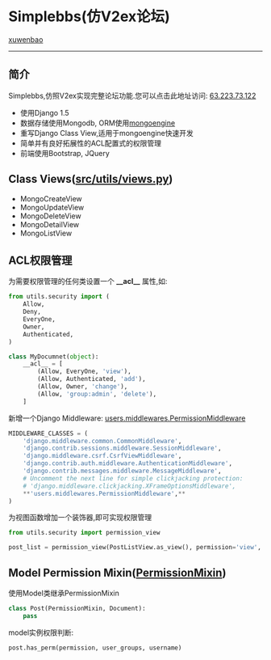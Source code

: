 Simplebbs(仿V2ex论坛)
=========


[xuwenbao](https://github.com/xuwenbao)  
- - -


简介
---------
Simplebbs,仿照V2ex实现完整论坛功能.您可以点击此地址访问: [63.223.73.122](http://63.223.73.122)  
+ 使用Django 1.5
+ 数据存储使用Mongodb, ORM使用[mongoengine](http://mongoengine.org/)
+ 重写Django Class View,适用于mongoengine快速开发
+ 简单并有良好拓展性的ACL配置式的权限管理
+ 前端使用Bootstrap, JQuery


Class Views([src/utils/views.py](./src/utils/views.py))
--------
+ MongoCreateView
+ MongoUpdateView
+ MongoDeleteView
+ MongoDetailView
+ MongoListView


ACL权限管理
--------

为需要权限管理的任何类设置一个 **\_\_acl\_\_** 属性,如:  
```python
from utils.security import (
    Allow,
    Deny,
    EveryOne,
    Owner,
    Authenticated,
)

class MyDocumnet(object):
    __acl__ = [
        (Allow, EveryOne, 'view'),
        (Allow, Authenticated, 'add'),
        (Allow, Owner, 'change'),
        (Allow, 'group:admin', 'delete'),
    ]
```  
新增一个Django Middleware: [users.middlewares.PermissionMiddleware](./src/users/middlewares.py)  
```python
MIDDLEWARE_CLASSES = (
    'django.middleware.common.CommonMiddleware',
    'django.contrib.sessions.middleware.SessionMiddleware',
    'django.middleware.csrf.CsrfViewMiddleware',
    'django.contrib.auth.middleware.AuthenticationMiddleware',
    'django.contrib.messages.middleware.MessageMiddleware',
    # Uncomment the next line for simple clickjacking protection:
    # 'django.middleware.clickjacking.XFrameOptionsMiddleware',
    **'users.middlewares.PermissionMiddleware',**
)
```  

为视图函数增加一个装饰器,即可实现权限管理  
```python
from utils.security import permission_view

post_list = permission_view(PostListView.as_view(), permission='view', model=Post)
```  


Model Permission Mixin([PermissionMixin](./src/utils/mixins.py))
--------

使用Model类继承PermissionMixin  
```python
class Post(PermissionMixin, Document):
    pass
```  

model实例权限判断:
```python
post.has_perm(permission, user_groups, username)
```  
